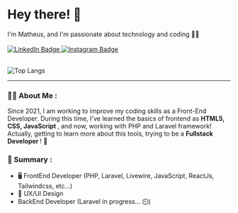<div id="header" align="left" >
  <div>
    <h1> Hey there! 🖖 </h1>
    <span>I'm Matheus, and I'm passionate about technology and coding 🧑‍💻</span>
    <br><br>
    <a href="https://www.linkedin.com/in/matheus-domingues-motta-918438257/)">
      <img src="https://img.shields.io/badge/LinkedIn-blue?style=for-the-badge&logo=linkedin&logoColor=white" alt="LinkedIn Badge"/>
    </a>
    <a href="https://www.instagram.com/o_matheus_motta/">
      <img src="https://img.shields.io/badge/Instagram-E4405F?style=for-the-badge&logo=instagram&logoColor=white" alt="Instagram Badge"/>
    </a>
  </div>

  <br>
  
   ![Top Langs](https://github-readme-stats.vercel.app/api/top-langs/?username=MatheusMottaGit&hide_progress=false)
   
  ---

### :man_technologist: About Me :
  <span>
    Since 2021, I am working to improve my coding skills as a Front-End Developer. During this time, I've learned the basics of frontend as   <strong> HTML5, CSS, JavaScript </strong>, and now, working with PHP and Laravel framework!
  </span>

  <br>

  <span>
    Actually, getting to learn more about this tools, trying to be a <strong> Fullstack Developer </strong>! 🚀
  </span>

### :scroll: Summary :
  - 🖥️ FrontEnd Developer (PHP, Laravel, Livewire, JavaScript, ReactJs, Tailwindcss, etc...)
  -  🔣 UX/UI Design
  -  BackEnd Developer (Laravel in progress... ⏲️)
